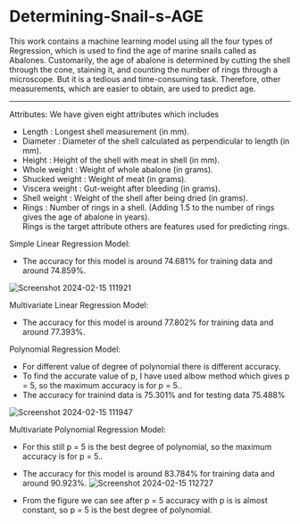 # Determining-Snail-s-AGE
This work contains a machine learning model using all the four types of Regression, which is used to find the age of marine snails called as Abalones. Customarily, the age of abalone is determined by cutting the shell through the cone, staining it, and counting the number of rings through a microscope. But it is a tedious and time-consuming task. Therefore, other measurements, which are easier to obtain, are used to predict age.<br>
______
Attributes: We have given eight attributes which includes
* Length : Longest shell measurement (in mm).
* Diameter : Diameter of the shell calculated as perpendicular to length (in mm).
* Height : Height of the shell with meat in shell (in mm).
* Whole weight : Weight of whole abalone (in grams).
* Shucked weight : Weight of meat (in grams).
* Viscera weight : Gut-weight after bleeding (in grams).
* Shell weight : Weight of the shell after being dried (in grams).
* Rings : Number of rings in a shell. (Adding 1.5 to the number of rings gives the age of abalone in years).<br>
Rings is the target attribute others are features used for predicting rings.<br>

Simple Linear Regression Model:
- The accuracy for this model is around 74.681% for training data and around 74.859%.
  
![Screenshot 2024-02-15 111921](https://github.com/Priyanshu8887/Determining-Snail-s-AGE/assets/112472808/ef61ebb2-f4a2-4e25-9764-94994ecfa717)


Multivariate Linear Regression Model:
- The accuracy for this model is around 77.802% for training data and around 77.393%.

Polynomial Regression Model:
- For different value of degree of polynomial there is different accuracy.
- To find the accurate value of p, I have used albow method which gives p = 5, so the maximum accuracy is for p = 5..
- The accuracy for trainind data is 75.301% and for testing data 75.488%
  
![Screenshot 2024-02-15 111947](https://github.com/Priyanshu8887/Determining-Snail-s-AGE/assets/112472808/b24f2548-0cff-4fb9-860c-eae6911811c7)


Multivariate Polynomial Regression Model:
- For this still p = 5 is the best degree of polynomial, so the maximum accuracy is for p = 5..
- The accuracy for this model is around 83.784% for training data and around 90.923%.
![Screenshot 2024-02-15 112727](https://github.com/Priyanshu8887/Determining-Snail-s-AGE/assets/112472808/8597a9f4-9887-4bf0-a595-0cf7abfdda8f)

- From the figure we can see after p = 5 accuracy with p is is almost constant, so p = 5 is the best degree of polynomial.
